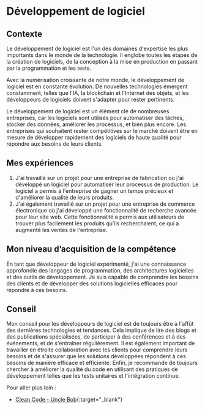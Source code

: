 # Développement de logiciel

## Contexte

Le développement de logiciel est l'un des domaines d'expertise les plus importants dans le monde de la technologie. Il
englobe toutes les étapes de la création de logiciels, de la conception à la mise en production en passant par la
programmation et les tests.

Avec la numérisation croissante de notre monde, le développement de logiciel est en constante évolution. De nouvelles
technologies émergent constamment, telles que l'IA, la blockchain et l'Internet des objets, et les développeurs de
logiciels doivent s'adapter pour rester pertinents.

Le développement de logiciel est un élément clé de nombreuses entreprises, car les logiciels sont utilisés pour
automatiser des tâches, stocker des données, améliorer les processus, et bien plus encore. Les entreprises qui
souhaitent rester compétitives sur le marché doivent être en mesure de développer rapidement des logiciels de haute
qualité pour répondre aux besoins de leurs clients.

## Mes expériences

1. J'ai travaillé sur un projet pour une entreprise de fabrication où j'ai développé un logiciel pour automatiser leur
   processus de production. Le logiciel a permis à l'entreprise de gagner un temps précieux et d'améliorer la qualité de
   leurs produits.
2. J'ai également travaillé sur un projet pour une entreprise de commerce électronique où j'ai développé une
   fonctionnalité de recherche avancée pour leur site web. Cette fonctionnalité a permis aux utilisateurs de trouver
   plus facilement les produits qu'ils recherchaient, ce qui a augmenté les ventes de l'entreprise.

## Mon niveau d’acquisition de la compétence

En tant que développeur de logiciel expérimenté, j'ai une connaissance approfondie des langages de programmation, des
architectures logicielles et des outils de développement. Je suis capable de comprendre les besoins des clients et de
développer des solutions logicielles efficaces pour répondre à ces besoins.

## Conseil

Mon conseil pour les développeurs de logiciel est de toujours être à l'affût des dernières technologies et tendances.
Cela implique de lire des blogs et des publications spécialisées, de participer à des conférences et à des événements,
et de s'entraîner régulièrement. Il est également important de travailler en étroite collaboration avec les clients pour
comprendre leurs besoins et de s'assurer que les solutions développées répondent à ces besoins de manière efficace et
efficiente. Enfin, je recommande de toujours chercher à améliorer la qualité du code en utilisant des pratiques de
développement telles que les tests unitaires et l'intégration continue.

Pour aller plus loin :

- [Clean Code - Uncle Bob](https://youtu.be/7EmboKQH8lM){:target="_blank"}
